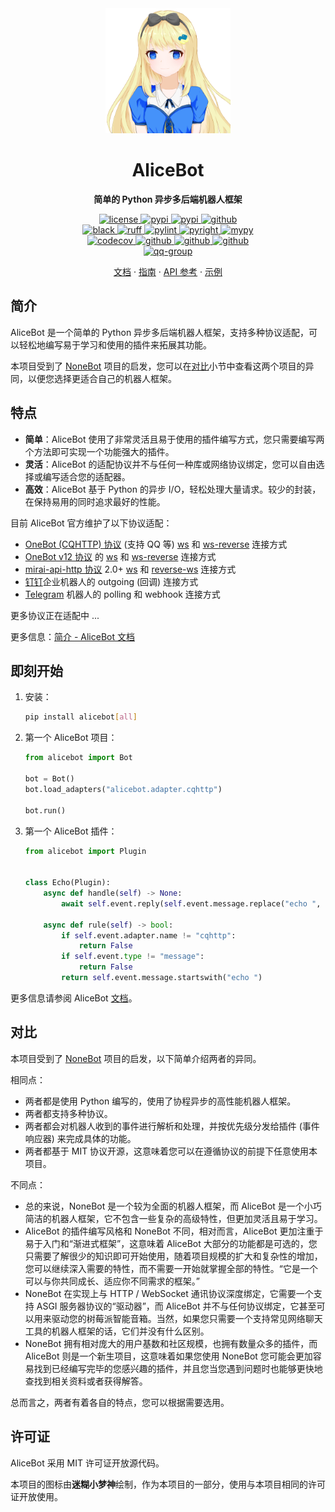 <div align="center">
  <a href="https://docs.alicebot.dev/"><img src="https://raw.githubusercontent.com/AliceBotProject/alicebot/master/docs/public/logo.png" width="200" height="200" alt="logo"></a>

# AliceBot

**简单的 Python 异步多后端机器人框架**

</div>

<div align="center">
  <a href="https://raw.githubusercontent.com/AliceBotProject/alicebot/master/LICENSE">
    <img src="https://img.shields.io/github/license/AliceBotProject/alicebot" alt="license">
  </a>
  <a href="https://pypi.python.org/pypi/alicebot">
    <img src="https://img.shields.io/python/required-version-toml?tomlFilePath=https%3A%2F%2Fgithub.com%2FAliceBotProject%2Falicebot%2Fraw%2Fmaster%2Fpyproject.toml" alt="pypi">
  </a>
  <a href="https://pypi.python.org/pypi/alicebot">
    <img src="https://img.shields.io/pypi/v/alicebot" alt="pypi">
  </a>
  <a href="https://github.com/AliceBotProject/alicebot/">
    <img src="https://img.shields.io/github/stars/AliceBotProject/alicebot?style=social" alt="github">
  </a>
  <br />
  <a href="https://github.com/psf/black">
    <img src="https://img.shields.io/badge/code%20style-black-000000.svg" alt="black">
  </a>
  <a href="https://github.com/astral-sh/ruff">
    <img src="https://img.shields.io/endpoint?url=https://raw.githubusercontent.com/astral-sh/ruff/main/assets/badge/v2.json" alt="ruff">
  </a>
  <a href="https://github.com/pylint-dev/pylint">
    <img src="https://img.shields.io/badge/linting-pylint-blue" alt="pylint">
  </a>
  <a href="https://github.com/Microsoft/pyright">
    <img src="https://img.shields.io/badge/type%20checker-pyright-yellowgreen" alt="pyright">
  </a>
  <a href="https://github.com/python/mypy">
    <img src="https://img.shields.io/badge/type%20checker-mypy-blue" alt="mypy">
  </a>
  <br />
  <a href="https://codecov.io/gh/AliceBotProject/alicebot">
    <img src="https://codecov.io/gh/AliceBotProject/alicebot/graph/badge.svg?token=3H6ZU6NN0J" alt="codecov">
  </a>
  <a href="https://github.com/AliceBotProject/alicebot/actions/workflows/test.yml">
    <img src="https://github.com/AliceBotProject/alicebot/actions/workflows/test.yml/badge.svg?branch=master&event=push" alt="github">
  </a>
  <a href="https://github.com/AliceBotProject/alicebot/actions/workflows/lint.yml">
    <img src="https://github.com/AliceBotProject/alicebot/actions/workflows/lint.yml/badge.svg?branch=master&event=push" alt="github">
  </a>
  <a href="https://github.com/AliceBotProject/alicebot/actions/workflows/docs.yml">
    <img src="https://github.com/AliceBotProject/alicebot/actions/workflows/docs.yml/badge.svg?branch=master&event=push" alt="github">
  </a>
  <br />
  <a href="https://jq.qq.com/?_wv=1027&k=ZbE3p6tq">
    <img src="https://img.shields.io/badge/QQ%E7%BE%A4-674802046-orange" alt="qq-group">
  </a>
</div>

<p align="center">
  <a href="https://docs.alicebot.dev/">文档</a>
  ·
  <a href="https://docs.alicebot.dev/guide/">指南</a>
  ·
  <a href="https://docs.alicebot.dev/guide/">API 参考</a>
  ·
  <a href="https://github.com/AliceBotProject/alicebot-example">示例</a>
</p>

## 简介

AliceBot 是一个简单的 Python 异步多后端机器人框架，支持多种协议适配，可以轻松地编写易于学习和使用的插件来拓展其功能。

本项目受到了 [NoneBot](https://github.com/nonebot/nonebot2/) 项目的启发，您可以在[对比](#对比)小节中查看这两个项目的异同，以便您选择更适合自己的机器人框架。

## 特点

- **简单**：AliceBot 使用了非常灵活且易于使用的插件编写方式，您只需要编写两个方法即可实现一个功能强大的插件。
- **灵活**：AliceBot 的适配协议并不与任何一种库或网络协议绑定，您可以自由选择或编写适合您的适配器。
- **高效**：AliceBot 基于 Python 的异步 I/O，轻松处理大量请求。较少的封装，在保持易用的同时追求最好的性能。

目前 AliceBot 官方维护了以下协议适配：

- [OneBot (CQHTTP) 协议](https://github.com/botuniverse/onebot-11) (支持 QQ 等) [ws](https://github.com/botuniverse/onebot-11/blob/master/communication/ws.md) 和 [ws-reverse](https://github.com/botuniverse/onebot-11/blob/master/communication/ws-reverse.md) 连接方式
- [OneBot v12 协议](https://12.onebot.dev/) 的 [ws](https://12.onebot.dev/connect/communication/websocket/) 和 [ws-reverse](https://12.onebot.dev/connect/communication/websocket-reverse/) 连接方式
- [mirai-api-http 协议](https://github.com/project-mirai/mirai-api-http) 2.0+ [ws](https://github.com/project-mirai/mirai-api-http/blob/master/docs/adapter/WebsocketAdapter.md) 和 [reverse-ws](https://github.com/project-mirai/mirai-api-http/blob/master/docs/adapter/ReverseWebsocketAdapter.md) 连接方式
- [钉钉](https://developers.dingtalk.com/document/robots/robot-overview)企业机器人的 outgoing (回调) 连接方式
- [Telegram](https://core.telegram.org/bots) 机器人的 polling 和 webhook 连接方式

更多协议正在适配中 ...

更多信息：[简介 - AliceBot 文档](https://docs.alicebot.dev/guide/)

## 即刻开始

1. 安装：

   ```bash
   pip install alicebot[all]
   ```

2. 第一个 AliceBot 项目：

   ```python
   from alicebot import Bot

   bot = Bot()
   bot.load_adapters("alicebot.adapter.cqhttp")

   bot.run()
   ```

3. 第一个 AliceBot 插件：

   ```python
   from alicebot import Plugin


   class Echo(Plugin):
       async def handle(self) -> None:
           await self.event.reply(self.event.message.replace("echo ", ""))

       async def rule(self) -> bool:
           if self.event.adapter.name != "cqhttp":
               return False
           if self.event.type != "message":
               return False
           return self.event.message.startswith("echo ")
   ```

更多信息请参阅 AliceBot [文档](https://docs.alicebot.dev/)。

## 对比

本项目受到了 [NoneBot](https://github.com/nonebot/nonebot2) 项目的启发，以下简单介绍两者的异同。

相同点：

- 两者都是使用 Python 编写的，使用了协程异步的高性能机器人框架。
- 两者都支持多种协议。
- 两者都会对机器人收到的事件进行解析和处理，并按优先级分发给插件 (事件响应器) 来完成具体的功能。
- 两者都基于 MIT 协议开源，这意味着您可以在遵循协议的前提下任意使用本项目。

不同点：

- 总的来说，NoneBot 是一个较为全面的机器人框架，而 AliceBot 是一个小巧简洁的机器人框架，它不包含一些复杂的高级特性，但更加灵活且易于学习。
- AliceBot 的插件编写风格和 NoneBot 不同，相对而言，AliceBot 更加注重于易于入门和“渐进式框架”，这意味着 AliceBot 大部分的功能都是可选的，您只需要了解很少的知识即可开始使用，随着项目规模的扩大和复杂性的增加，您可以继续深入需要的特性，而不需要一开始就掌握全部的特性。“它是一个可以与你共同成长、适应你不同需求的框架。”
- NoneBot 在实现上与 HTTP / WebSocket 通讯协议深度绑定，它需要一个支持 ASGI 服务器协议的“驱动器”，而 AliceBot 并不与任何协议绑定，它甚至可以用来驱动您的树莓派智能音箱。当然，如果您只需要一个支持常见网络聊天工具的机器人框架的话，它们并没有什么区别。
- NoneBot 拥有相对庞大的用户基数和社区规模，也拥有数量众多的插件，而 AliceBot 则是一个新生项目，这意味着如果您使用 NoneBot 您可能会更加容易找到已经编写完毕的您感兴趣的插件，并且您当您遇到问题时也能够更快地查找到相关资料或者获得解答。

总而言之，两者有着各自的特点，您可以根据需要选用。

## 许可证

AliceBot 采用 MIT 许可证开放源代码。

本项目的图标由**迷糊小梦神**绘制，作为本项目的一部分，使用与本项目相同的许可证开放使用。
